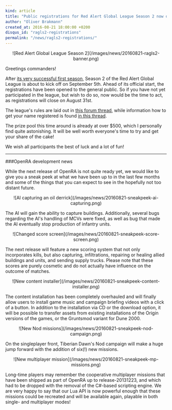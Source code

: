 ```yaml
---
kind: article
title: "Public registrations for Red Alert Global League Season 2 now open!"
author: "Oliver Brakmann"
created_at: 2016-08-21 18:00:00 +0200
disqus_id: "ragls2-registrations"
permalink: "/news/ragls2-registrations/"
---
```


<div style="text-align:center" markdown="1">
![Red Alert Global League Season 2](/images/news/20160821-ragls2-banner.png)
</div>

Greetings commanders!

After [its very successful first season](/news/ragl-season1-conclusion), Season 2 of the Red Alert Global League is about to kick off on September 5th. Ahead of its official start, the registrations have been opened to the general public. So if you have not yet participated in the league, but wish to do so, now would be the time to act, as registrations will close on August 31st.

The league's rules are laid out in [this forum thread](http://www.sleipnirstuff.com/forum/viewtopic.php?f=82&t=19750), while information how to get your name registered is found [in this thread](http://www.sleipnirstuff.com/forum/viewtopic.php?f=82&t=19734).

The prize pool this time around is already at over $500, which I personally find quite astonishing. It will be well worth everyone's time to try and get your share of the cake!

We wish all participants the best of luck and a lot of fun!

<hr/>
###OpenRA development news

While the next release of OpenRA is not quite ready yet, we would like to give you a sneak peek at what we have been up to in the last few months and some of the things that you can expect to see in the hopefully not too distant future.

<div style="text-align:center" markdown="1">
![AI capturing an oil derrick](/images/news/20160821-sneakpeek-ai-capturing.png)
</div>

The AI will gain the ability to capture buildings. Additionally, several bugs regarding the AI's handling of MCVs were fixed, as well as bug that made the AI eventually stop production of infantry units.

<div style="text-align:center" markdown="1">
![Changed score screen](/images/news/20160821-sneakpeek-score-screen.png)
</div>

The next release will feature a new scoring system that not only incorporates kills, but also capturing, infiltrations, repairing or healing allied buildings and units, and sending supply trucks. Please note that these scores are purely cosmetic and do not actually have influence on the outcome of matches.

<div style="text-align:center" markdown="1">
![New content installer](/images/news/20160821-sneakpeek-content-installer.png)
</div>

The content installation has been completely overhauled and will finally allow users to install game music and campaign briefing videos with a click of a button. In addition to the installation via CD or the download option, it will be possible to transfer assets from existing installations of the Origin versions of the games, or the Gruntsmod variant for Dune 2000.

<div style="text-align:center" markdown="1">
![New Nod missions](/images/news/20160821-sneakpeek-nod-campaign.png)
</div>

On the singleplayer front, Tiberian Dawn's Nod campaign will make a huge jump forward with the addition of six(!) new missions.

<div style="text-align:center" markdown="1">
![New multiplayer mission](/images/news/20160821-sneakpeek-mp-missions.png)
</div>

Long-time players may remember the cooperative multiplayer missions that have been shipped as part of OpenRA up to release-20131223, and which had to be dropped with the removal of the C#-based scripting engine. We are very happy to say that our Lua API is now powerful enough that these missions could be recreated and will be available again, playable in both single- and multiplayer modes!
